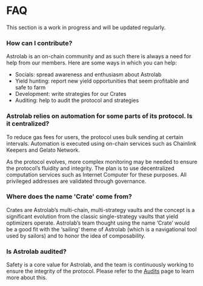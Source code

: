 # FAQ

This section is a work in progress and will be updated regularly.

### How can I contribute?

Astrolab is an on-chain community and as such there is always a need for help from our members. Here are some ways in which you can help:

- Socials: spread awareness and enthusiasm about Astrolab
- Yield hunting: report new yield opportunities that seem profitable and safe to farm
- Development: write strategies for our Crates
- Auditing: help to audit the protocol and strategies

### Astrolab relies on automation for some parts of its protocol. Is it centralized?

To reduce gas fees for users, the protocol uses bulk sending at certain intervals. Automation is executed using on-chain services such as Chainlink Keepers and Gelato Network.

As the protocol evolves, more complex monitoring may be needed to ensure the protocol’s fluidity and integrity. The plan is to use decentralized computation services such as Internet Computer for these purposes. All privileged addresses are validated through governance.

### Where does the name 'Crate' come from?

Crates are Astrolab’s multi-chain, multi-strategy vaults and the concept is a significant evolution from the classic single-strategy vaults that yield optimizers operate. Astrolab’s team thought using the name ‘Crate’ would be a good fit with the ‘sailing’ theme of Astrolab (which is a navigational tool used by sailors) and to honor the idea of composability.

### Is Astrolab audited?

Safety is a core value for Astrolab, and the team is continuously working to ensure the integrity of the protocol. Please refer to the [Audits](/safu/audits.html) page to learn more about this.
